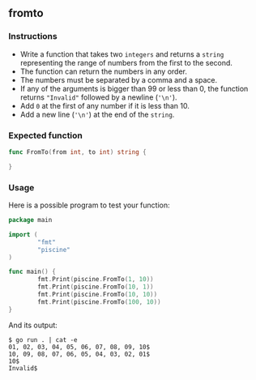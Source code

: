 ## fromto

### Instructions

- Write a function that takes two `integers` and returns a `string` representing the range of numbers from the first to the second.
- The function can return the numbers in any order.
- The numbers must be separated by a comma and a space.
- If any of the arguments is bigger than 99 or less than 0, the function returns `"Invalid"` followed by a newline (`'\n'`).
- Add `0` at the first of any number if it is less than 10.
- Add a new line (`'\n'`) at the end of the `string`.

### Expected function
```go
func FromTo(from int, to int) string {

}
```

### Usage

Here is a possible program to test your function:

```go
package main

import (
        "fmt"
        "piscine"
)

func main() {
        fmt.Print(piscine.FromTo(1, 10))
        fmt.Print(piscine.FromTo(10, 1))
        fmt.Print(piscine.FromTo(10, 10))
        fmt.Print(piscine.FromTo(100, 10))
}
```
And its output:

```console
$ go run . | cat -e
01, 02, 03, 04, 05, 06, 07, 08, 09, 10$
10, 09, 08, 07, 06, 05, 04, 03, 02, 01$
10$
Invalid$
```
